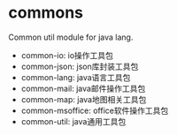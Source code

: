# commons
Common util module for java lang.

- common-io: io操作工具包
- common-json: json库封装工具包
- common-lang: java语言工具包
- common-mail: java邮件操作工具包
- common-map: java地图相关工具包
- common-msoffice: office软件操作工具包
- common-util: java通用工具包
